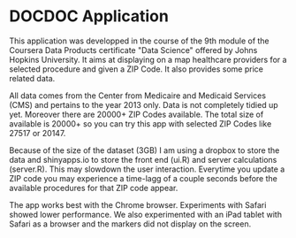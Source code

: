 # DOCDOC Application

This application was developped in the course of the 9th module of the Coursera Data Products certificate "Data Science" offered by Johns Hopkins University. It aims at displaying on a map healthcare providers for a selected procedure and given a ZIP Code. It also provides some price related data. 

All data comes from the Center from Medicaire and Medicaid Services (CMS) and pertains to the year 2013 only. Data is not completely tidied up yet. Moreover there are 20000+ ZIP Codes available. The total size of  available is 20000+ so you can try this app with selected ZIP Codes like 27517 or 20147.

Because of the size of the dataset (3GB) I am using a dropbox to store the data and shinyapps.io to store the front end (ui.R) and server calculations (server.R). This may slowdown the user interaction. Everytime you update a ZIP code you may experience a time-lagg of a couple seconds before the available procedures for that ZIP code appear.

The app works best with the Chrome browser. Experiments with Safari showed lower performance. We also experimented with an iPad tablet with Safari as a browser and the markers did not display on the screen. 




